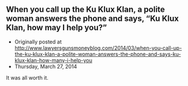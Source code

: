 ## When you call up the Ku Klux Klan, a polite woman answers the phone and says, “Ku Klux Klan, how may I help you?”

 * Originally posted at http://www.lawyersgunsmoneyblog.com/2014/03/when-you-call-up-the-ku-klux-klan-a-polite-woman-answers-the-phone-and-says-ku-klux-klan-how-many-i-help-you
 * Thursday, March 27, 2014

It was all worth it.